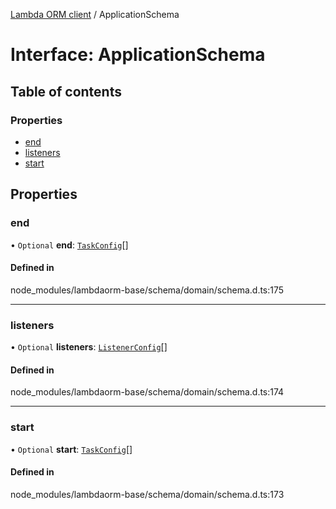 [Lambda ORM client](../README.md) / ApplicationSchema

# Interface: ApplicationSchema

## Table of contents

### Properties

- [end](ApplicationSchema.md#end)
- [listeners](ApplicationSchema.md#listeners)
- [start](ApplicationSchema.md#start)

## Properties

### end

• `Optional` **end**: [`TaskConfig`](TaskConfig.md)[]

#### Defined in

node_modules/lambdaorm-base/schema/domain/schema.d.ts:175

___

### listeners

• `Optional` **listeners**: [`ListenerConfig`](ListenerConfig.md)[]

#### Defined in

node_modules/lambdaorm-base/schema/domain/schema.d.ts:174

___

### start

• `Optional` **start**: [`TaskConfig`](TaskConfig.md)[]

#### Defined in

node_modules/lambdaorm-base/schema/domain/schema.d.ts:173
